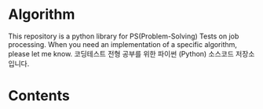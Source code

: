 # Algorithm
This repository is a python library for PS(Problem-Solving) Tests on job processing.
When you need an implementation of a specific algorithm, please let me know.
코딩테스트 전형 공부를 위한 파이썬 (Python) 소스코드 저장소입니다.

# Contents
